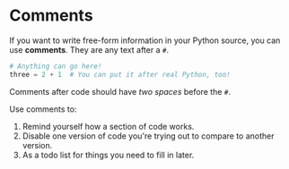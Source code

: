 # Comments

If you want to write free-form information in your Python source, you can use **comments**.
They are any text after a `#`.

```py
# Anything can go here!
three = 2 + 1  # You can put it after real Python, too!
```

Comments after code should have _two spaces_ before the `#`.

Use comments to:

1. Remind yourself how a section of code works.
1. Disable one version of code you're trying out to compare to another version.
1. As a todo list for things you need to fill in later.
